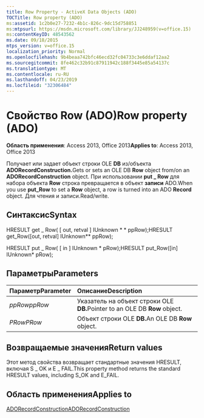 ```yaml
---
title: Row Property - ActiveX Data Objects (ADO)
TOCTitle: Row property (ADO)
ms:assetid: 1c2b0e27-7232-4b1c-826c-9dc15d758851
ms:mtpsurl: https://msdn.microsoft.com/library/JJ248959(v=office.15)
ms:contentKeyID: 48543562
ms.date: 09/18/2015
mtps_version: v=office.15
localization_priority: Normal
ms.openlocfilehash: 9b4beaa742bfc46ecd32fc04733c3e6ddaf12aa2
ms.sourcegitcommit: 8fe462c32b91c87911942c188f3445e85a54137c
ms.translationtype: MT
ms.contentlocale: ru-RU
ms.lasthandoff: 04/23/2019
ms.locfileid: "32306484"
---
```

# <a name="row-property-ado"></a><span data-ttu-id="c82d0-102">Свойство Row (ADO)</span><span class="sxs-lookup"><span data-stu-id="c82d0-102">Row property (ADO)</span></span>

<span data-ttu-id="c82d0-103">**Область применения**: Access 2013, Office 2013</span><span class="sxs-lookup"><span data-stu-id="c82d0-103">**Applies to**: Access 2013, Office 2013</span></span>

<span data-ttu-id="c82d0-104">Получает или задает объект строки OLE **DB** из/объекта **ADORecordConstruction.**</span><span class="sxs-lookup"><span data-stu-id="c82d0-104">Gets or sets an OLE DB **Row** object from/on an **ADORecordConstruction** object.</span></span> <span data-ttu-id="c82d0-105">При использовании **put \_ Row** для набора объекта **Row** строка превращается в объект **записи** ADO.</span><span class="sxs-lookup"><span data-stu-id="c82d0-105">When you use **put\_Row** to set a **Row** object, a row is turned into an ADO **Record** object.</span></span> <span data-ttu-id="c82d0-106">Для чтения и записи.</span><span class="sxs-lookup"><span data-stu-id="c82d0-106">Read/write.</span></span>

## <a name="syntax"></a><span data-ttu-id="c82d0-107">Синтаксис</span><span class="sxs-lookup"><span data-stu-id="c82d0-107">Syntax</span></span>

<span data-ttu-id="c82d0-108">HRESULT get \_ Row( \[ out, retval \] IUnknown \* \* ppRow);</span><span class="sxs-lookup"><span data-stu-id="c82d0-108">HRESULT get\_Row(\[out, retval\] IUnknown\*\* ppRow);</span></span>

<span data-ttu-id="c82d0-109">HRESULT put \_ Row( \[ in \] IUnknown \* pRow);</span><span class="sxs-lookup"><span data-stu-id="c82d0-109">HRESULT put\_Row(\[in\] IUnknown\* pRow);</span></span>

## <a name="parameters"></a><span data-ttu-id="c82d0-110">Параметры</span><span class="sxs-lookup"><span data-stu-id="c82d0-110">Parameters</span></span>

|<span data-ttu-id="c82d0-111">Параметр</span><span class="sxs-lookup"><span data-stu-id="c82d0-111">Parameter</span></span>|<span data-ttu-id="c82d0-112">Описание</span><span class="sxs-lookup"><span data-stu-id="c82d0-112">Description</span></span>|
|:--------|:----------|
|<span data-ttu-id="c82d0-113">*ppRow*</span><span class="sxs-lookup"><span data-stu-id="c82d0-113">*ppRow*</span></span> |<span data-ttu-id="c82d0-114">Указатель на объект строки OLE **DB.**</span><span class="sxs-lookup"><span data-stu-id="c82d0-114">Pointer to an OLE DB **Row** object.</span></span>|
|<span data-ttu-id="c82d0-115">*PRow*</span><span class="sxs-lookup"><span data-stu-id="c82d0-115">*PRow*</span></span> |<span data-ttu-id="c82d0-116">Объект строки OLE **DB.**</span><span class="sxs-lookup"><span data-stu-id="c82d0-116">An OLE DB **Row** object.</span></span>|

## <a name="return-values"></a><span data-ttu-id="c82d0-117">Возвращаемые значения</span><span class="sxs-lookup"><span data-stu-id="c82d0-117">Return values</span></span>

<span data-ttu-id="c82d0-118">Этот метод свойства возвращает стандартные значения HRESULT, включая S \_ OK и E \_ FAIL.</span><span class="sxs-lookup"><span data-stu-id="c82d0-118">This property method returns the standard HRESULT values, including S\_OK and E\_FAIL.</span></span>

## <a name="applies-to"></a><span data-ttu-id="c82d0-119">Область применения</span><span class="sxs-lookup"><span data-stu-id="c82d0-119">Applies to</span></span>

[<span data-ttu-id="c82d0-120">ADORecordConstruction</span><span class="sxs-lookup"><span data-stu-id="c82d0-120">ADORecordConstruction</span></span>](adorecordconstruction-interface-ado.md)

